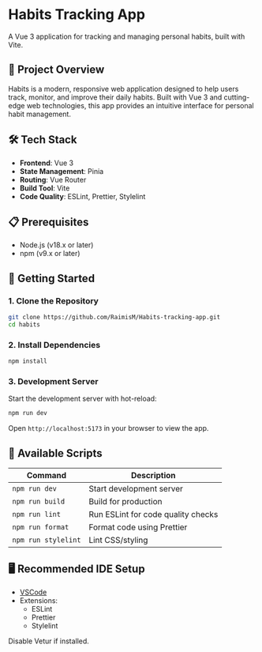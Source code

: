 # Habits Tracking App

A Vue 3 application for tracking and managing personal habits, built with Vite.

## 🌟 Project Overview

Habits is a modern, responsive web application designed to help users track, monitor, and improve their daily habits. Built with Vue 3 and cutting-edge web technologies, this app provides an intuitive interface for personal habit management.

## 🛠 Tech Stack

- **Frontend**: Vue 3
- **State Management**: Pinia
- **Routing**: Vue Router
- **Build Tool**: Vite
- **Code Quality**: ESLint, Prettier, Stylelint

## 📋 Prerequisites

- Node.js (v18.x or later)
- npm (v9.x or later)

## 🚀 Getting Started

### 1. Clone the Repository

```bash
git clone https://github.com/RaimisM/Habits-tracking-app.git
cd habits
```

### 2. Install Dependencies

```bash
npm install
```

### 3. Development Server

Start the development server with hot-reload:

```bash
npm run dev
```

Open `http://localhost:5173` in your browser to view the app.

## 🔧 Available Scripts

| Command | Description |
|---------|-------------|
| `npm run dev` | Start development server |
| `npm run build` | Build for production |
| `npm run lint` | Run ESLint for code quality checks |
| `npm run format` | Format code using Prettier |
| `npm run stylelint` | Lint CSS/styling |

## 🖥️ Recommended IDE Setup

- [VSCode](https://code.visualstudio.com/)
- Extensions:
  - ESLint
  - Prettier
  - Stylelint

Disable Vetur if installed.
